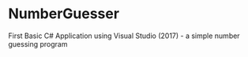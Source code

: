 # NumberGuesser
First Basic C# Application using Visual Studio (2017) - a simple number guessing program

